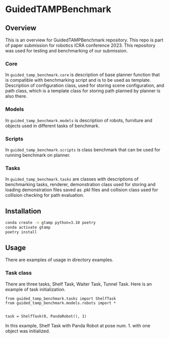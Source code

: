 # GuidedTAMPBenchmark

## Overview
This is an overview for GuidedTAMPBenchmark repository. 
This repo is part of paper submission for robotics ICRA conference 2023. 
This repository was used for testing and benchmarking of our submission.
### Core
In `guided_tamp_benchmark.core` is description of base planner function that is compatible with benchmarking script and is to be used as template.
Description of configuration class, used for storing scene configuration, and path class, which is a template class for storing path planned by planner is also there.
### Models
In `guided_tamp_benchmark.models` is description of robots, furniture and objects used in different tasks of benchmark.
### Scripts
In `guided_tamp_benchmark.scripts` is class benchmark that can be used for running benchmark on planner.
### Tasks
In `guided_tamp_benchmark.tasks` are classes with descriptions of benchmarking tasks, renderer, demonstration class used for storing and loading demonstration files saved as .pkl files and collision class used for collision checking for path evaluation.

## Installation
```bash
conda create -n gtamp python=3.10 poetry
conda activate gtamp
poetry install
```

## Usage
There are examples of usage in directory examples.
### Task class
There are three tasks, Shelf Task, Waiter Task, Tunnel Task.
Here is an example of task initialization.

```code
from guided_tamp_benchmark.tasks import ShelfTask
from guided_tamp_benchmark.models.robots import *


task = ShelfTask(0, PandaRobot(), 1)
```

In this example, Shelf Task with Panda Robot at pose num. 1. with one object was initialized.